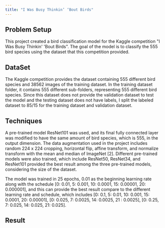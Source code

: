 ```yaml
---
title: "I Was Busy Thinkin’ ‘Bout Birds"
---
```

## Problem Setup
This project created a bird classification model for the Kaggle competition "I Was Busy Thinkin' 'Bout Birds". The goal of the model is to classify the 555 bird species using the dataset that this competition provided.
## DataSet
The Kaggle competition provides the dataset containing 555 different bird species and 38562 images of the training dataset. In the training dataset folder, it contains 555 different sub-folders, representing 555 different bird species. Since this dataset does not provide the validation dataset to test the model and the testing dataset does not have labels, I split the labeled dataset to 85/15 for the training dataset and validation dataset.
## Techniques
A pre-trained model ResNet101 was used, and its final fully connected layer was modified to have the same amount of bird species, which is 555, in the output dimension. The data augmentation used in the project includes random 224 x 224 cropping, horizontal flip, affine transform, and normalize transform with the mean and median of ImageNet [2]. Different pre-trained models were also trained, which include ResNet50, ResNet34, and ResNet101 provided the best result among the three pre-trained models, considering the size of the dataset. 

The model was trained in 25 epochs, 0.01 as the beginning learning rate along with the schedule [0: 0.01, 5: 0.001, 10: 0.0001, 15: 0.00001, 20: 0.000001], and this can provide the best result compare to the different learning rate and schedule, which includes [0: 0.1, 5: 0.01, 10: 0.001, 15: 0.0001, 20: 0.00001],  [0: 0.025, 7: 0.0025, 14: 0.0025, 21 : 0.0025],  [0: 0.25, 7: 0.025, 14: 0.025, 21: 0.025].          

## Result
